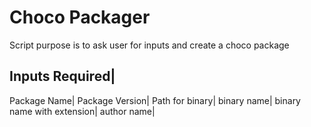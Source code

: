 # Choco Packager

Script purpose is to ask user for inputs and create a choco package

Inputs Required|
---------------
Package Name|
Package Version|
Path for binary|
binary name|
binary name with extension|
author name|


